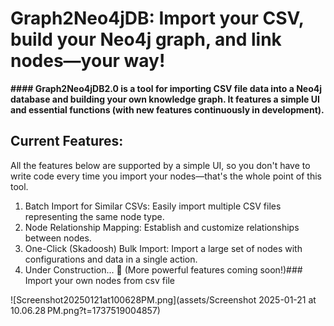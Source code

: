 # Graph2Neo4jDB: Import your CSV, build your Neo4j graph, and link nodes—your way!

**#### Graph2Neo4jDB2.0 is a tool for importing CSV file data into a Neo4j database and building your own knowledge graph. It features a simple UI and essential functions (with new features continuously in development).**

## Current Features:

All the features below are supported by a simple UI, so you don't have to write code every time you import your nodes—that's the whole point of this tool.

1. Batch Import for Similar CSVs: Easily import multiple CSV files representing the same node type.
2. Node Relationship Mapping: Establish and customize relationships between nodes.
3. One-Click (Skadoosh) Bulk Import: Import a large set of nodes with configurations and data in a single action.
4. Under Construction... 🚧 (More powerful features coming soon!)### Import your own nodes from csv file

![Screenshot20250121at100628PM.png](assets/Screenshot 2025-01-21 at 10.06.28 PM.png?t=1737519004857)
